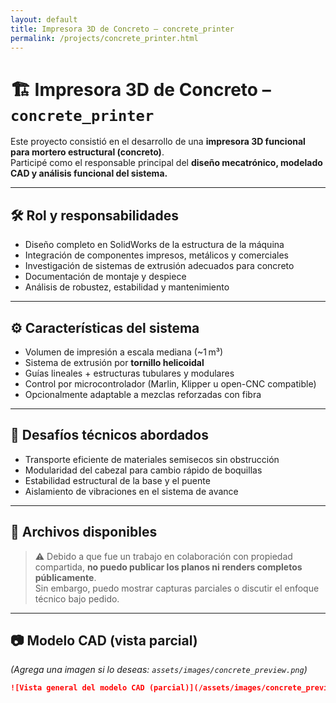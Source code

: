 ```yaml
---
layout: default
title: Impresora 3D de Concreto – concrete_printer
permalink: /projects/concrete_printer.html
---
```


# 🏗️ Impresora 3D de Concreto – `concrete_printer`

Este proyecto consistió en el desarrollo de una **impresora 3D funcional para mortero estructural (concreto)**.  
Participé como el responsable principal del **diseño mecatrónico, modelado CAD y análisis funcional del sistema.**

---

## 🛠️ Rol y responsabilidades

- Diseño completo en SolidWorks de la estructura de la máquina
- Integración de componentes impresos, metálicos y comerciales
- Investigación de sistemas de extrusión adecuados para concreto
- Documentación de montaje y despiece
- Análisis de robustez, estabilidad y mantenimiento

---

## ⚙️ Características del sistema

- Volumen de impresión a escala mediana (~1 m³)
- Sistema de extrusión por **tornillo helicoidal**
- Guías lineales + estructuras tubulares y modulares
- Control por microcontrolador (Marlin, Klipper u open-CNC compatible)
- Opcionalmente adaptable a mezclas reforzadas con fibra

---

## 🎯 Desafíos técnicos abordados

- Transporte eficiente de materiales semisecos sin obstrucción
- Modularidad del cabezal para cambio rápido de boquillas
- Estabilidad estructural de la base y el puente
- Aislamiento de vibraciones en el sistema de avance

---

## 🧩 Archivos disponibles

> ⚠️ Debido a que fue un trabajo en colaboración con propiedad compartida, **no puedo publicar los planos ni renders completos públicamente**.  
> Sin embargo, puedo mostrar capturas parciales o discutir el enfoque técnico bajo pedido.

---

## 📷 Modelo CAD (vista parcial)

*(Agrega una imagen si lo deseas: `assets/images/concrete_preview.png`)*

```markdown
![Vista general del modelo CAD (parcial)](/assets/images/concrete_preview.png)
